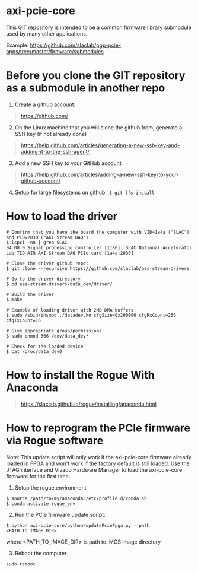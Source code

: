# axi-pcie-core

This GIT repository is intended to be a common firmware library submodule used by many other applications.

Example: https://github.com/slaclab/pgp-pcie-apps/tree/master/firmware/submodules

<!--- ######################################################## -->

# Before you clone the GIT repository as a submodule in another repo

1) Create a github account:
> https://github.com/

2) On the Linux machine that you will clone the github from, generate a SSH key (if not already done)
> https://help.github.com/articles/generating-a-new-ssh-key-and-adding-it-to-the-ssh-agent/

3) Add a new SSH key to your GitHub account
> https://help.github.com/articles/adding-a-new-ssh-key-to-your-github-account/

4) Setup for large filesystems on github
``` $ git lfs install```

<!--- ######################################################## -->

# How to load the driver

```
# Confirm that you have the board the computer with VID=1a4a ("SLAC") and PID=2030 ("AXI Stream DAQ")
$ lspci -nn | grep SLAC
04:00.0 Signal processing controller [1180]: SLAC National Accelerator Lab TID-AIR AXI Stream DAQ PCIe card [1a4a:2030]

# Clone the driver github repo:
$ git clone --recursive https://github.com/slaclab/aes-stream-drivers

# Go to the driver directory
$ cd aes-stream-drivers/data_dev/driver/

# Build the driver
$ make

# Example of loading driver with 2MB DMA buffers
$ sudo /sbin/insmod ./datadev.ko cfgSize=0x200000 cfgRxCount=256 cfgTxCount=16

# Give appropriate group/permissions
$ sudo chmod 666 /dev/data_dev*

# Check for the loaded device
$ cat /proc/data_dev0
```

<!--- ######################################################## -->

# How to install the Rogue With Anaconda

> https://slaclab.github.io/rogue/installing/anaconda.html

<!--- ######################################################## -->

# How to reprogram the PCIe firmware via Rogue software

Note: This update script will only work if the axi-pcie-core firmware already loaded in FPGA and won't work if the factory default is still loaded.  Use the JTAG interface and Vivado Hardware Manager to load the axi-pcie-core firmware for the first time.

1) Setup the rogue environment
```
$ source /path/to/my/anaconda3/etc/profile.d/conda.sh
$ conda activate rogue_env
```

2) Run the PCIe firmware update script:
```
$ python axi-pcie-core/python/updatePcieFpga.py --path <PATH_TO_IMAGE_DIR>
```
where <PATH_TO_IMAGE_DIR> is path to .MCS image directory

3) Reboot the computer
```
sudo reboot
```

<!--- ######################################################## -->
